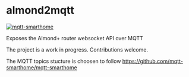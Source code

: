 # almond2mqtt

[![mqtt-smarthome](https://img.shields.io/badge/mqtt-smarthome-blue.svg)](https://github.com/mqtt-smarthome/mqtt-smarthome)

Exposes the Almond+ router websocket API over MQTT

The project is a work in progress. Contributions welcome.

The MQTT topics stucture is choosen to follow https://github.com/mqtt-smarthome/mqtt-smarthome
